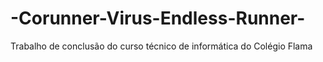 # -Corunner-Virus-Endless-Runner-
Trabalho de conclusão do curso técnico de informática do Colégio Flama
